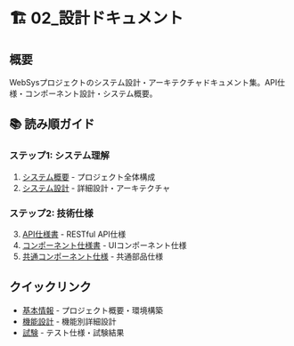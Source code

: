 # 🏗️ 02_設計ドキュメント

## 概要
WebSysプロジェクトのシステム設計・アーキテクチャドキュメント集。API仕様・コンポーネント設計・システム概要。

## 📚 読み順ガイド

### ステップ1: システム理解
1. [システム概要](02_システム01_概要.md) - プロジェクト全体構成
2. [システム設計](03_03_システム設計.md) - 詳細設計・アーキテクチャ

### ステップ2: 技術仕様
3. [API仕様書](04_04_API仕様書.md) - RESTful API仕様
4. [コンポーネント仕様書](05_05_コンポーネント仕様書.md) - UIコンポーネント仕様
5. [共通コンポーネント仕様](06_06_共通コンポーネント仕様.md) - 共通部品仕様

## クイックリンク
- [基本情報](../01_基本/) - プロジェクト概要・環境構築
- [機能設計](../03_機能/) - 機能別詳細設計
- [試験](../04_試験/) - テスト仕様・試験結果
